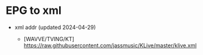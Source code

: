 # EPG to xml

* xml addr (updated 2024-04-29)

  - [WAVVE/TVING/KT]
    https://raw.githubusercontent.com/jassmusic/KLive/master/klive.xml

